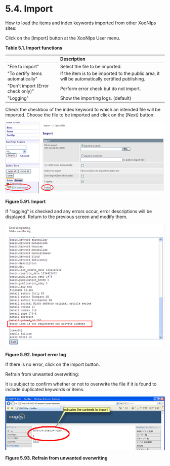 # 5.4. Import

How to load the items and index keywords imported from other XooNIps sites:

Click on the \[Import\] button at the XooNIps User menu.

**Table 5.1. Import functions**

|  | Description |
| :--- | :--- |
| "File to import" | Select the file to be imported. |
| "To certify items automatically" | If the item is to be imported to the public area, it will be automatically certified publishing. |
| "Don't import \(Error check only\)" | Perform error check but do not import. |
| "Logging" | Show the importing logs. \(default\) |

Check the checkbox of the index keyword to which an intended file will be imported. Choose the file to be imported and click on the \[Next\] button.

![Import](../../.gitbook/assets/xoonips-operate87%20%281%29.png)

**Figure 5.91. Import**

If "logging" is checked and any errors occur, error descriptions will be displayed. Return to the previous screen and modify them.

![Import error log](../../.gitbook/assets/xoonips-operate93.png)

**Figure 5.92. Import error log**

If there is no error, click on the import button.

Refrain from unwanted overwriting:

It is subject to confirm whether or not to overwrite the file if it is found to include duplicated keywords or items.

![Refrain from unwanted overwriting](../../.gitbook/assets/xoonips-operate88%20%281%29.png)

**Figure 5.93. Refrain from unwanted overwriting**

